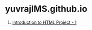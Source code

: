 # yuvrajIMS.github.io

<!DOCTYPE html>
<html lang="en">
<html>
	<head>
		<meta charset="UTF-8">
	</head>
	<body>
      <ol start="1">
	      <p><li><a href="https://github.com/yuvrajIMS/yuvrajIMS.github.io/blob/main/Intro%20to%20HTML%20final%20project.html"> Introduction to HTML Project - 1</a></li></p>
      </ol>
	</body>
</html>
